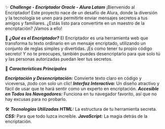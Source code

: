 ✨ ***Challenge - Encriptador Oracle - Alura Latam***
¡Bienvenido al Encriptador! Este proyecto nace de un desafío de Alura, donde la diversión y la tecnología se unen para permitirte enviar mensajes secretos a tus amigos y familiares. ¿Estás listo para convertirte en un maestro de la encriptación? ¡Vamos a ello!

🧩 ***¿Qué es el Encriptador?***
El Encriptador es una herramienta web que transforma tu texto ordinario en un mensaje encriptado, utilizando un conjunto de reglas simples y divertidas. ¡Es como tener tu propio código secreto! Y no te preocupes, también puedes desencriptarlo para que solo tú y las personas autorizadas puedan leer tus secretos.

🌟 ***Características Principales***

***Encriptación y Desencriptación:*** Convierte texto claro en código y viceversa, ¡todo con solo un clic!
***Interfaz Interactiva:*** Un diseño atractivo y fácil de usar que te hará sentir como un experto en encriptación.
***Accesible en Todos los Navegadores:*** Funciona en tu navegador favorito, así que no hay excusas para no probarlo.

🛠️ ***Tecnologías Utilizadas***
***HTML:*** La estructura de tu herramienta secreta.
***CSS:*** Para que todo luzca increíble.
***JavaScript:*** La magia detrás de la encriptación.
